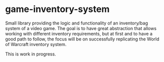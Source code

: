 # game-inventory-system

Small library providing the logic and functionality of an inventory/bag system of a video game. The goal is to have great abstraction that allows working with different inventory requirements, but at first and to have a good path to follow, the focus will be on successfully replicating the World of Warcraft inventory system.

This is work in progress.
